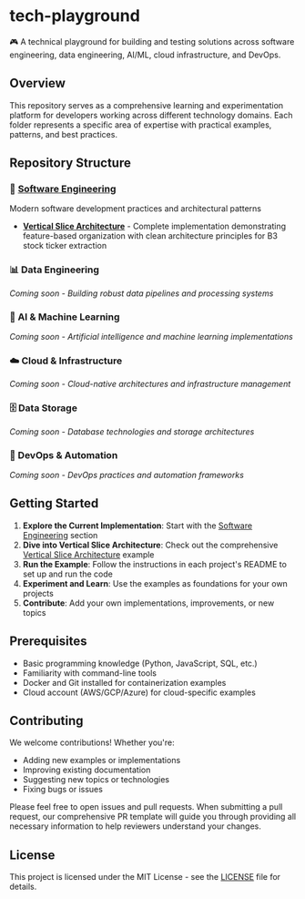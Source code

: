 # tech-playground
🎮 A technical playground for building and testing solutions across software engineering, data engineering, AI/ML, cloud infrastructure, and DevOps.

## Overview

This repository serves as a comprehensive learning and experimentation platform for developers working across different technology domains. Each folder represents a specific area of expertise with practical examples, patterns, and best practices.

## Repository Structure

### 🔧 [Software Engineering](software/)
Modern software development practices and architectural patterns
- **[Vertical Slice Architecture](software/vertical_slice_architecture/)** - Complete implementation demonstrating feature-based organization with clean architecture principles for B3 stock ticker extraction

### 📊 Data Engineering
*Coming soon - Building robust data pipelines and processing systems*

### 🤖 AI & Machine Learning  
*Coming soon - Artificial intelligence and machine learning implementations*

### ☁️ Cloud & Infrastructure
*Coming soon - Cloud-native architectures and infrastructure management*

### 🗄️ Data Storage
*Coming soon - Database technologies and storage architectures*

### 🚀 DevOps & Automation
*Coming soon - DevOps practices and automation frameworks*

## Getting Started

1. **Explore the Current Implementation**: Start with the [Software Engineering](software/) section
2. **Dive into Vertical Slice Architecture**: Check out the comprehensive [Vertical Slice Architecture](software/vertical_slice_architecture/) example
3. **Run the Example**: Follow the instructions in each project's README to set up and run the code
4. **Experiment and Learn**: Use the examples as foundations for your own projects
5. **Contribute**: Add your own implementations, improvements, or new topics

## Prerequisites

- Basic programming knowledge (Python, JavaScript, SQL, etc.)
- Familiarity with command-line tools
- Docker and Git installed for containerization examples
- Cloud account (AWS/GCP/Azure) for cloud-specific examples

## Contributing

We welcome contributions! Whether you're:
- Adding new examples or implementations
- Improving existing documentation
- Suggesting new topics or technologies
- Fixing bugs or issues

Please feel free to open issues and pull requests. When submitting a pull request, our comprehensive PR template will guide you through providing all necessary information to help reviewers understand your changes.

## License

This project is licensed under the MIT License - see the [LICENSE](LICENSE) file for details.